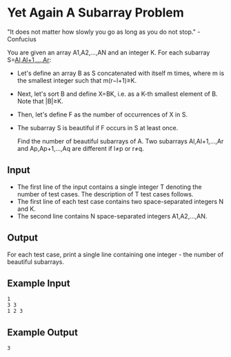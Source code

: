 # Yet Again A Subarray Problem

"It does not matter how slowly you go as long as you do not stop." - Confucius

You are given an array A1,A2,…,AN and an integer K. For each subarray S=[Al,Al+1,…,Ar](1≤l≤r≤N):

- Let's define an array B as S concatenated with itself m times, where m is the smallest integer such that m(r−l+1)≥K.
- Next, let's sort B and define X=BK, i.e. as a K-th smallest element of B. Note that |B|≥K.
- Then, let's define F as the number of occurrences of X in S.
- The subarray S is beautiful if F occurs in S at least once.

  Find the number of beautiful subarrays of A. Two subarrays Al,Al+1,…,Ar and Ap,Ap+1,…,Aq are different if l≠p or r≠q.

## Input

- The first line of the input contains a single integer T denoting the number of test cases. The description of T test cases follows.
- The first line of each test case contains two space-separated integers N and K.
- The second line contains N space-separated integers A1,A2,…,AN.

## Output

For each test case, print a single line containing one integer - the number of beautiful subarrays.

## Example Input

```
1
3 3
1 2 3
```

## Example Output

```
3
```
